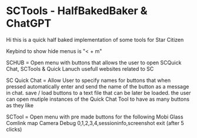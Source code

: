 # SCTools - HalfBakedBaker & ChatGPT

Hi this is a quick half baked implementation of some tools for Star Citizen 

Keybind to show hide menus is "< + m"  


SCHUB = Open menu with buttons that allows the user to open SCQuick Chat, SCTools & Quick Lanuch usefull websites related to SC

SC Quick Chat = Allow User to specify names for buttons that when pressed automatically enter and send the name of the button as a message in chat. 
save / load buttons to a text file that can be later be loaded.
the user can open mutiple instances of the Quick Chat Tool to have as many buttons as they like 


SCTool = Open menu with pre made buttons for the following 
    Mobi Glass 
    Comlink
    map
    Camera
    Debug 0,1,2,3,4,sessioninfo,screenshot
    exit (after 5 clicks)
    
